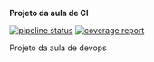 **Projeto da aula de CI**

[![pipeline status](https://gitlab.com/victorfconti/aula_devops/badges/master/pipeline.svg)](https://gitlab.com/victorfconti/aula_devops/commits/master)
[![coverage report](https://gitlab.com/victorfconti/aula_devops/badges/master/coverage.svg)](https://gitlab.com/victorfconti/aula_devops/commits/master)

Projeto da aula de devops

